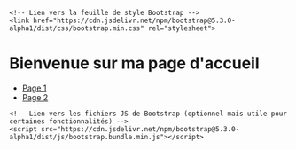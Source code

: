 <head>
    <meta charset="UTF-8">
    <meta name="viewport" content="width=device-width, initial-scale=1.0">
    <title>Accueil</title>
    
    <!-- Lien vers la feuille de style Bootstrap -->
    <link href="https://cdn.jsdelivr.net/npm/bootstrap@5.3.0-alpha1/dist/css/bootstrap.min.css" rel="stylesheet">
</head>
<body>
    <div class="container">
        <h1 class="text-center">Bienvenue sur ma page d'accueil</h1>
        <nav>
            <ul class="nav justify-content-center">
                <li class="nav-item">
                    <a class="nav-link" href="page1.md">Page 1</a>
                </li>
                <li class="nav-item">
                    <a class="nav-link" href="page2.md">Page 2</a>
                </li>
            </ul>
        </nav>
    </div>

    <!-- Lien vers les fichiers JS de Bootstrap (optionnel mais utile pour certaines fonctionnalités) -->
    <script src="https://cdn.jsdelivr.net/npm/bootstrap@5.3.0-alpha1/dist/js/bootstrap.bundle.min.js"></script>
</body>
</html>
